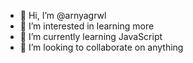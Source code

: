 - 👋 Hi, I’m @arnyagrwl
- 👀 I’m interested in learning more
- 🌱 I’m currently learning JavaScript
- 💞️ I’m looking to collaborate on anything



